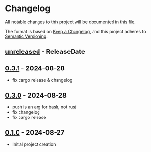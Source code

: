 # Changelog

All notable changes to this project will be documented in this file.

The format is based on [Keep a Changelog](https://keepachangelog.com/en/1.0.0/),
and this project adheres to [Semantic Versioning](https://semver.org/spec/v2.0.0.html).

<!-- next-header -->

## [unreleased] - ReleaseDate

## [0.3.1] - 2024-08-28

- fix cargo release & changelog

## [0.3.0] - 2024-08-28

- push is an arg for bash, not rust
- fix changelog
- fix cargo release

## [0.1.0] - 2024-08-27

- Initial project creation

[0.1.0]: https://github.com/nim65s/fork-manager/releases/tag/v0.1.0
[0.3.0]: https://github.com/nim65s/pre-commit-sort/compare/v0.1.0...v0.3.0
[0.3.1]: https://github.com/nim65s/pre-commit-sort/compare/v0.3.0...v0.3.1
[unreleased]: https://github.com/nim65s/pre-commit-sort/compare/v0.3.1...HEAD
